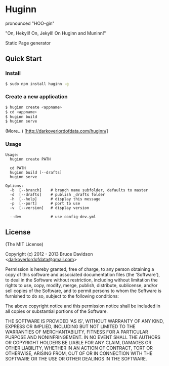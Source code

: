 # Huginn
pronounced "HOO-gin"

"On, Hekyll! On, Jekyll! On Huginn and Muninn!"

Static Page generator

## Quick Start

### Install

```bash
$ sudo npm install huginn -g
```


### Create a new application

```bash
$ huginn create <appname>
$ cd <appname>
$ huginn build
$ huginn serve
```

(More...) [http://darkoverlordofdata.com/huginn/]

### Usage

    Usage:
      huginn create PATH

      cd PATH
      huginn build [--drafts]
      huginn serve

    Options:
      -b  [--branch]    # branch name subfolder, defaults to master
      -d  [--drafts]    # publish _drafts folder
      -h  [--help]      # display this message
      -p  [--port]      # port to use
      -v  [--version]   # display version

      --dev             # use config-dev.yml



## License

(The MIT License)

Copyright (c) 2012 - 2013 Bruce Davidson &lt;darkoverlordofdata@gmail.com&gt;

Permission is hereby granted, free of charge, to any person obtaining
a copy of this software and associated documentation files (the
'Software'), to deal in the Software without restriction, including
without limitation the rights to use, copy, modify, merge, publish,
distribute, sublicense, and/or sell copies of the Software, and to
permit persons to whom the Software is furnished to do so, subject to
the following conditions:

The above copyright notice and this permission notice shall be
included in all copies or substantial portions of the Software.

THE SOFTWARE IS PROVIDED 'AS IS', WITHOUT WARRANTY OF ANY KIND,
EXPRESS OR IMPLIED, INCLUDING BUT NOT LIMITED TO THE WARRANTIES OF
MERCHANTABILITY, FITNESS FOR A PARTICULAR PURPOSE AND NONINFRINGEMENT.
IN NO EVENT SHALL THE AUTHORS OR COPYRIGHT HOLDERS BE LIABLE FOR ANY
CLAIM, DAMAGES OR OTHER LIABILITY, WHETHER IN AN ACTION OF CONTRACT,
TORT OR OTHERWISE, ARISING FROM, OUT OF OR IN CONNECTION WITH THE
SOFTWARE OR THE USE OR OTHER DEALINGS IN THE SOFTWARE.

